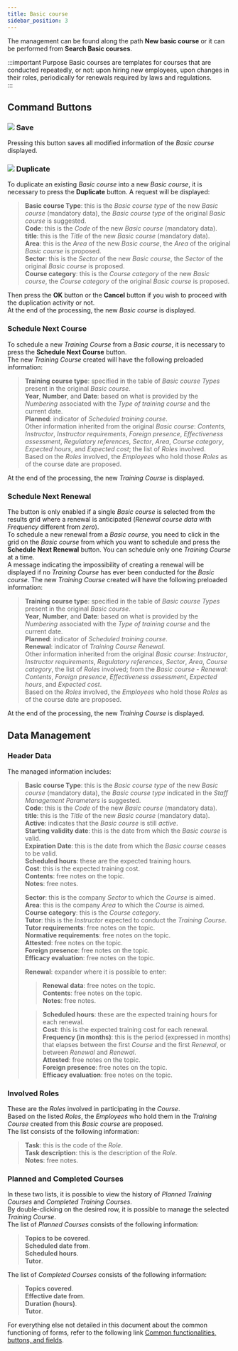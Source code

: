 ```yaml
---
title: Basic course
sidebar_position: 3
---
```


The management can be found along the path **New basic course** or it can be performed from **Search Basic courses**.   


:::important Purpose
Basic courses are templates for courses that are conducted repeatedly, or not: upon hiring new employees, upon changes in their roles, periodically for renewals required by laws and regulations.   
:::


## Command Buttons


### ![](/img/neutral/common/save.png) Save 

Pressing this button saves all modified information of the *Basic course* displayed.   


### ![](/img/neutral/common/duplicate.png) Duplicate

To duplicate an existing *Basic course* into a new *Basic course*, it is necessary to press the **Duplicate** button. A request will be displayed:   
> **Basic course Type**: this is the *Basic course type* of the new *Basic course* (mandatory data), the *Basic course type* of the original *Basic course* is suggested.   
> **Code**: this is the *Code* of the new *Basic course* (mandatory data).   
> **title**: this is the *Title* of the new *Basic course* (mandatory data).   
> **Area**: this is the *Area* of the new *Basic course*, the *Area* of the original *Basic course* is proposed.   
> **Sector**: this is the *Sector* of the new *Basic course*, the *Sector* of the original *Basic course* is proposed.   
> **Course category**: this is the *Course category* of the new *Basic course*, the *Course category* of the original *Basic course* is proposed.   

Then press the **OK** button or the **Cancel** button if you wish to proceed with the duplication activity or not.   
At the end of the processing, the new *Basic course* is displayed.


### Schedule Next Course 

To schedule a new *Training Course* from a *Basic course*, it is necessary to press the **Schedule Next Course** button.   
The new *Training Course* created will have the following preloaded information:   
> **Training course type**: specified in the table of *Basic course Types* present in the original *Basic course*.   
> **Year**, **Number**, and **Date**: based on what is provided by the *Numbering* associated with the *Type of training course* and the current date.   
> **Planned**: indicator of *Scheduled training course*.   
> Other information inherited from the original *Basic course*: *Contents*, *Instructor*, *Instructor requirements*, *Foreign presence*, *Effectiveness assessment*, *Regulatory references*, *Sector*, *Area*, *Course category*, *Expected hours*, and *Expected cost*; the list of *Roles* involved.   
> Based on the *Roles* involved, the *Employees* who hold those *Roles* as of the course date are proposed.   

At the end of the processing, the new *Training Course* is displayed.

### Schedule Next Renewal 

The button is only enabled if a single *Basic course* is selected from the results grid where a renewal is anticipated (*Renewal course data* with *Frequency* different from *zero*).   
To schedule a new renewal from a *Basic course*, you need to click in the grid on the *Basic course* from which you want to schedule and press the **Schedule Next Renewal** button. You can schedule only one *Training Course* at a time.   
A message indicating the impossibility of creating a renewal will be displayed if no *Training Course* has ever been conducted for the *Basic course*. 
The new *Training Course* created will have the following preloaded information:   
> **Training course type**: specified in the table of *Basic course Types* present in the original *Basic course*.   
> **Year**, **Number**, and **Date**: based on what is provided by the *Numbering* associated with the *Type of training course* and the current date.   
> **Planned**: indicator of *Scheduled training course*.   
> **Renewal**: indicator of *Training Course Renewal*.   
> Other information inherited from the original *Basic course*: *Instructor*, *Instructor requirements*, *Regulatory references*, *Sector*, *Area*, *Course category*, the list of *Roles* involved; from the *Basic course - Renewal*: *Contents*, *Foreign presence*, *Effectiveness assessment*, *Expected hours*, and *Expected cost*.   
> Based on the *Roles* involved, the *Employees* who hold those *Roles* as of the course date are proposed.   

At the end of the processing, the new *Training Course* is displayed.


## Data Management


### Header Data 

The managed information includes:   
> **Basic course Type**: this is the *Basic course type* of the new *Basic course* (mandatory data), the *Basic course type* indicated in the *Staff Management Parameters* is suggested.   
> **Code**: this is the *Code* of the new *Basic course* (mandatory data).   
> **title**: this is the *Title* of the new *Basic course* (mandatory data).   
> **Active**: indicates that the *Basic course* is still *active*.   
> **Starting validity date**: this is the date from which the *Basic course* is valid.   
> **Expiration Date**: this is the date from which the *Basic course* ceases to be valid.   
> **Scheduled hours**: these are the expected training hours.   
> **Cost**: this is the expected training cost.   
> **Contents**: free notes on the topic.   
> **Notes**: free notes.   
>   
> **Sector**: this is the company *Sector* to which the *Course* is aimed.   
> **Area**: this is the company *Area* to which the *Course* is aimed.   
> **Course category**: this is the *Course category*.   
> **Tutor**: this is the *Instructor* expected to conduct the *Training Course*.   
> **Tutor requirements**: free notes on the topic.   
> **Normative requirements**: free notes on the topic.   
> **Attested**: free notes on the topic.   
> **Foreign presence**: free notes on the topic.   
> **Efficacy evaluation**: free notes on the topic.   
>
> **Renewal**: expander where it is possible to enter:   
>
>> **Renewal data**: free notes on the topic.   
>> **Contents**: free notes on the topic.   
>> **Notes**: free notes.   
>
>> **Scheduled hours**: these are the expected training hours for each renewal.   
>> **Cost**: this is the expected training cost for each renewal.   
>> **Frequency (in months)**: this is the period (expressed in months) that elapses between the first *Course* and the first *Renewal*, or between *Renewal* and *Renewal*.   
>> **Attested**: free notes on the topic.   
>> **Foreign presence**: free notes on the topic.   
>> **Efficacy evaluation**: free notes on the topic.   


### Involved Roles 

These are the *Roles* involved in participating in the *Course*.   
Based on the listed *Roles*, the *Employees* who hold them in the *Training Course* created from this *Basic course* are proposed.   
The list consists of the following information:   
> **Task**: this is the code of the *Role*.   
> **Task description**: this is the description of the *Role*.   
> **Notes**: free notes.   


### Planned and Completed Courses 
In these two lists, it is possible to view the history of *Planned Training Courses* and *Completed Training Courses*.   
By double-clicking on the desired row, it is possible to manage the selected *Training Course*.   
The list of *Planned Courses* consists of the following information:   
> **Topics to be covered**.   
> **Scheduled date from**.   
> **Scheduled hours**.   
> **Tutor**.   

The list of *Completed Courses* consists of the following information:   
> **Topics covered**.   
> **Effective date from**.   
> **Duration (hours)**.   
> **Tutor**.   


For everything else not detailed in this document about the common functioning of forms, refer to the following link [Common functionalities, buttons, and fields](/docs/guide/common).